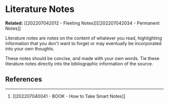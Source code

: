# Literature Notes
**Related:** [[202207042012 - Fleeting Notes]][[202207042034 - Permanent Notes]]

Literature notes are notes on the content of whatever you read, highlighting information that you don't want to forget or may eventually be incorporated into your own thoughts.

These notes should be concise, and made with your own words. Tie these literature notes directly into the bibliographic information of the source. 

## References
---
1. [[202207040041 - BOOK - How to Take Smart Notes]]